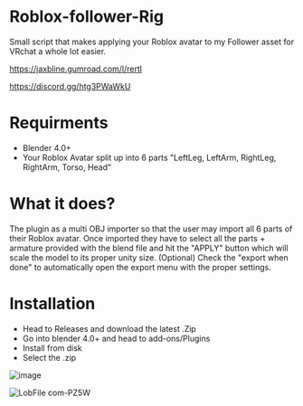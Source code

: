 # Roblox-follower-Rig
Small script that makes applying your Roblox avatar to my Follower asset for VRchat a whole lot easier.

https://jaxbline.gumroad.com/l/rertl

https://discord.gg/htg3PWaWkU

# Requirments
* Blender 4.0+
* Your Roblox Avatar split up into 6 parts "LeftLeg, LeftArm, RightLeg, RightArm, Torso, Head"

# What it does?
The plugin as a multi OBJ importer so that the user may import all 6 parts of their Roblox avatar. Once imported they have to select all the parts + armature provided with the blend file and hit the "APPLY" button which will scale the model to its proper unity size. (Optional) Check the "export when done" to automatically open the export menu with the proper settings.

# Installation
* Head to Releases and download the latest .Zip
* Go into blender 4.0+ and head to add-ons/Plugins
* Install from disk
* Select the .zip
  

![image](https://github.com/user-attachments/assets/01edae20-d319-470c-87ec-58eeeb6b2f7b)


![LobFile com-PZ5W](https://github.com/user-attachments/assets/9761bd5d-ffb1-4186-a1b6-4cf5aa9e5e39)

